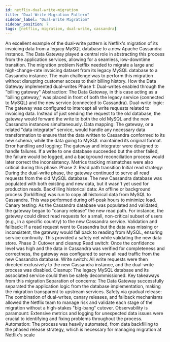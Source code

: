 ```yaml
---
id: netflix-dual-write-migration
title: "Dual-Write Migration Pattern"
sidebar_label: "Dual-Write Migration"
sidebar_position: 7
tags: [netflix, migration, dual-write, cassandra]
---
```


An excellent example of the dual-write pattern is Netflix's migration of its invoicing data from a legacy MySQL database to a new Apache Cassandra instance. The Data Gateway played a central role in abstracting this process from the application services, allowing for a seamless, low-downtime transition. 
The migration problem
Netflix needed to migrate a large and high-change-rate invoicing dataset from its legacy MySQL database to a Cassandra instance. The main challenge was to perform this migration without disrupting customer access to their billing history. 
How the Data Gateway implemented dual-writes
Phase 1: Dual-writes enabled through the "billing gateway"
Abstraction: The Data Gateway, in this case acting as a "billing gateway," was placed in front of both the legacy service (connected to MySQL) and the new service (connected to Cassandra).
Dual-write logic: The gateway was configured to intercept all write requests related to invoicing data. Instead of just sending the request to the old database, the gateway would forward the write to both the old MySQL and the new Cassandra instances simultaneously.
Data mapping: The gateway, or a related "data integrator" service, would handle any necessary data transformation to ensure that the data written to Cassandra conformed to its new schema, while the data going to MySQL maintained its original format.
Error handling and logging: The gateway and integrator were designed to handle failures. If a write to one database succeeded but the other failed, the failure would be logged, and a background reconciliation process would later correct the inconsistency. Metrics tracking mismatches were also critical during this phase. 
Phase 2: Read path transition
Initial read strategy: During the dual-write phase, the gateway continued to serve all read requests from the old MySQL database. The new Cassandra database was populated with both existing and new data, but it wasn't yet used for production reads.
Backfilling historical data: An offline or background process (forklifting) was run to copy all historical data from MySQL to Cassandra. This was performed during off-peak hours to minimize load.
Canary testing: As the Cassandra database was populated and validated, the gateway began to "canary release" the new read path. For instance, the gateway could direct read requests for a small, non-critical subset of users (e.g., in a specific country) to the new Cassandra service.
Validation and fallback: If a read request went to Cassandra but the data was missing or inconsistent, the gateway would fall back to reading from MySQL, ensuring service continuity. This provided a safety net while validating the new data store. 
Phase 3: Cutover and cleanup
Read switch: Once the confidence level was high and the data in Cassandra was verified for completeness and correctness, the gateway was configured to serve all read traffic from the new Cassandra database.
Write switch: All write requests were then directed exclusively to the new Cassandra instance, and the dual-write process was disabled.
Cleanup: The legacy MySQL database and its associated service could then be safely decommissioned. 
Key takeaways from this migration
Separation of concerns: The Data Gateway successfully separated the application logic from the database implementation, making the migration transparent to upstream services.
Safety via gradual release: The combination of dual-writes, canary releases, and fallback mechanisms allowed the Netflix team to manage risk and validate each stage of the migration without a high-stakes "big-bang" cutover.
Observability is paramount: Extensive metrics and logging for unexpected data issues were crucial to identifying and fixing problems throughout the process.
Automation: The process was heavily automated, from data backfilling to the phased release strategy, which is necessary for managing migration at Netflix's scale
